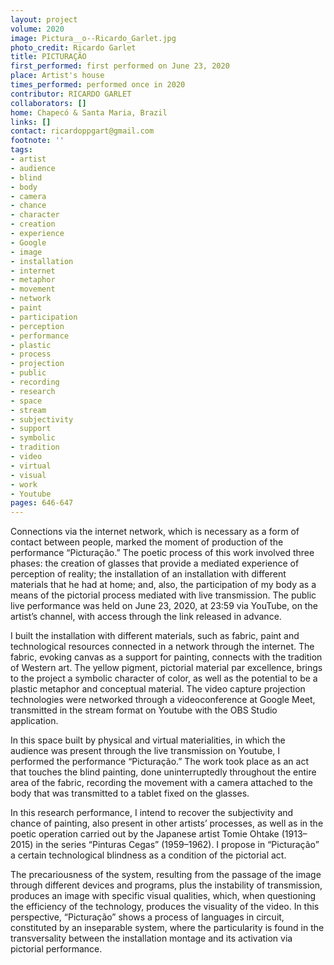 ```yaml
---
layout: project
volume: 2020
image: Pictura__o--Ricardo_Garlet.jpg
photo_credit: Ricardo Garlet
title: PICTURAÇÃO
first_performed: first performed on June 23, 2020
place: Artist's house
times_performed: performed once in 2020
contributor: RICARDO GARLET
collaborators: []
home: Chapecó & Santa Maria, Brazil
links: []
contact: ricardoppgart@gmail.com
footnote: ''
tags:
- artist
- audience
- blind
- body
- camera
- chance
- character
- creation
- experience
- Google
- image
- installation
- internet
- metaphor
- movement
- network
- paint
- participation
- perception
- performance
- plastic
- process
- projection
- public
- recording
- research
- space
- stream
- subjectivity
- support
- symbolic
- tradition
- video
- virtual
- visual
- work
- Youtube
pages: 646-647
---
```

Connections via the internet network, which is necessary as a form of contact between people, marked the moment of production of the performance “Picturação.” The poetic process of this work involved three phases: the creation of glasses that provide a mediated experience of perception of reality; the installation of an installation with different materials that he had at home; and, also, the participation of my body as a means of the pictorial process mediated with live transmission. The public live performance was held on June 23, 2020, at 23:59 via YouTube, on the artist’s channel, with access through the link released in advance.

I built the installation with different materials, such as fabric, paint and technological resources connected in a network through the internet. The fabric, evoking canvas as a support for painting, connects with the tradition of Western art. The yellow pigment, pictorial material par excellence, brings to the project a symbolic character of color, as well as the potential to be a plastic metaphor and conceptual material. The video capture projection technologies were networked through a videoconference at Google Meet, transmitted in the stream format on Youtube with the OBS Studio application.

In this space built by physical and virtual materialities, in which the audience was present through the live transmission on Youtube, I performed the performance “Picturação.” The work took place as an act that touches the blind painting, done uninterruptedly throughout the entire area of the fabric, recording the movement with a camera attached to the body that was transmitted to a tablet fixed on the glasses.

In this research performance, I intend to recover the subjectivity and chance of painting, also present in other artists’ processes, as well as in the poetic operation carried out by the Japanese artist Tomie Ohtake (1913–2015) in the series “Pinturas Cegas” (1959–1962). I propose in “Picturação” a certain technological blindness as a condition of the pictorial act.

The precariousness of the system, resulting from the passage of the image through different devices and programs, plus the instability of transmission, produces an image with specific visual qualities, which, when questioning the efficiency of the technology, produces the visuality of the video. In this perspective, “Picturação” shows a process of languages in circuit, constituted by an inseparable system, where the particularity is found in the transversality between the installation montage and its activation via pictorial performance.